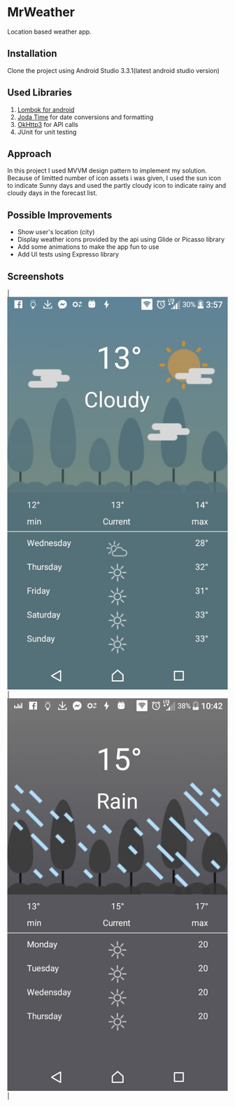 # MrWeather

Location based weather app. 

## Installation
Clone the project using Android Studio 3.3.1(latest android studio version)


## Used Libraries
1. [Lombok for android](https://projectlombok.org/setup/android)
2. [Joda Time](https://github.com/dlew/joda-time-android) for date conversions and formatting
3. [OkHttp3](https://github.com/square/okhttp) for API calls
4. JUnit for unit testing

## Approach
In this project I used MVVM design pattern to implement my solution. Because of limitted number of icon assets i was given, I used the sun icon to indicate Sunny days and used the partly cloudy icon to indicate rainy and cloudy days in the forecast list.

## Possible Improvements
* Show user's location (city)
* Display weather icons provided by the api using Glide or Picasso library
* Add some animations to make the app fun to use
* Add UI tests using Expresso library

## Screenshots
|![alt text](https://github.com/MMolieleng/MrWeather/blob/master/cloudy.jpeg) | ![alt text](https://github.com/MMolieleng/MrWeather/blob/master/rainy.jpeg) | 
